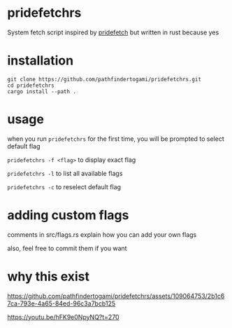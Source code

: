 # pridefetchrs
System fetch script inspired by [pridefetch](https://github.com/SpyHoodle/pridefetch) but written in rust because yes
# installation
```
git clone https://github.com/pathfindertogami/pridefetchrs.git
cd pridefetchrs
cargo install --path .
```
# usage
when you run `pridefetchrs` for the first time, you will be prompted to select default flag

`pridefetchrs -f <flag>` to display exact flag

`pridefetchrs -l` to list all available flags

`pridefetchrs -c` to reselect default flag

# adding custom flags

comments in src/flags.rs explain how you can add your own flags

also, feel free to commit them if you want

# why this exist
  
https://github.com/pathfindertogami/pridefetchrs/assets/109064753/2b1c67ca-793e-4a65-84ed-96c3a7bcb125

https://youtu.be/hFK9e0NpyNQ?t=270






<!-- альтернативное название: pidorustfetch -->
